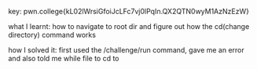 key: pwn.college{kL02lWrsiGfoiJcLFc7vj0lPqIn.QX2QTN0wyM1AzNzEzW}



what I learnt: how to navigate to root dir and figure out how the cd(change directory) command works



how I solved it: first used the /challenge/run command, gave me an error and also told me while file to cd to



